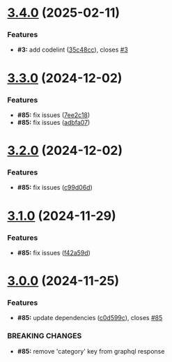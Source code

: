 # [3.4.0](https://github.com/Derane/symfony-release-example/compare/v3.3.0...v3.4.0) (2025-02-11)

### Features

- **#3:** add codelint ([35c48cc](https://github.com/Derane/symfony-release-example/commit/35c48cc9749d0c6f87e59e3105381a707d01fbb2)), closes [#3](https://github.com/Derane/symfony-release-example/issues/3)

# [3.3.0](https://github.com/Derane/symfony-release-example/compare/v3.2.0...v3.3.0) (2024-12-02)

### Features

- **#85:** fix issues ([7ee2c18](https://github.com/Derane/symfony-release-example/commit/7ee2c1882e0a8b6e02e2b19a641a85d2d236414b))
- **#85:** fix issues ([adbfa07](https://github.com/Derane/symfony-release-example/commit/adbfa07d06f0362c85d7022683f414540e5d136a))

# [3.2.0](https://github.com/Derane/symfony-release-example/compare/v3.1.0...v3.2.0) (2024-12-02)

### Features

- **#85:** fix issues ([c99d06d](https://github.com/Derane/symfony-release-example/commit/c99d06dfb98c7515bc0cf31b4d6a2d6f800eb300))

# [3.1.0](https://github.com/Derane/symfony-release-example/compare/v3.0.0...v3.1.0) (2024-11-29)

### Features

- **#85:** fix issues ([f42a59d](https://github.com/Derane/symfony-release-example/commit/f42a59d83d1d4449a49c27b59cbc05488c6c05ac))

# [3.0.0](https://github.com/Derane/symfony-release-example/compare/v2.0.0...v3.0.0) (2024-11-25)

### Features

- **#85:** update dependencies ([c0d599c](https://github.com/Derane/symfony-release-example/commit/c0d599cd21a347efeffd1ceea2c69c8294307a45)), closes [#85](https://github.com/Derane/symfony-release-example/issues/85)

### BREAKING CHANGES

- **#85:** remove 'category' key from graphql response
